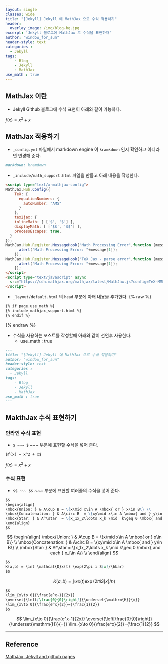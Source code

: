```yaml
--- 
layout: single
classes: wide
title: "[Jekyll] Jekyll 에 MathJax 으로 수식 적용하기"
header:
  overlay_image: /img/blog-bg.jpg
excerpt: 'Jekyll 블로그에 MathJax 로 수식을 표현하자'
author: "window_for_sun"
header-style: text
categories :
  - Jekyll
tags:
    - Blog
    - Jekyll
    - MathJax
use_math : true
---  
```


## MathJax 이란
- Jekyll Github 블로그에 수식 표현이 아래와 같이 가능하다.

$f(x) = x^2 + x$

## MathJax 적용하기
- `_config.yml` 파일에서 markdown engine 이 `kramkdown` 인지 확인하고 아니라면 변경해 준다.

```markdown
markdown: kramdown
```  

- `_include/math_support.html` 파일을 만들고 아래 내용을 작성한다.

```html
<script type="text/x-mathjax-config">
MathJax.Hub.Config({
    TeX: {
      equationNumbers: {
        autoNumber: "AMS"
      }
    },
    tex2jax: {
    inlineMath: [ ['$', '$'] ],
    displayMath: [ ['$$', '$$'] ],
    processEscapes: true,
  }
});
MathJax.Hub.Register.MessageHook("Math Processing Error",function (message) {
	  alert("Math Processing Error: "+message[1]);
	});
MathJax.Hub.Register.MessageHook("TeX Jax - parse error",function (message) {
	  alert("Math Processing Error: "+message[1]);
	});
</script>
<script type="text/javascript" async
  src="https://cdn.mathjax.org/mathjax/latest/MathJax.js?config=TeX-MML-AM_CHTML">
</script>
```  

- `_layout/default.html` 의 `head` 부분에 아래 내용을 추가한다.
{% raw %}
```markdown
{% if page.use_math %}
{% include mathjax_support.html %}
{% endif %}
```  
{% endraw %}

- 수식을 사용하는 포스트를 작성할때 아래와 같이 선언후 사용한다.
	- use_math : true

```markdown
---
title: "[Jekyll] Jekyll 에 MathJax 으로 수식 적용하기"
author: "window_for_sun"
header-style: text
categories :
  - Jekyll
tags:
    - Blog
    - Jekyll
    - MathJax
use_math : true
---
```  

## MakthJax 수식 표현하기
### 인라인 수식 표현
- `$ ~~~ $` ~~~ 부분에 표현할 수식을 넣어 준다.

```markdown
$f(x) = x^2 + x$
```  

$f(x) = x^2 + x$

### 수식 표현
- `$$ ~~~ $$` ~~~ 부분에 표현할 여러줄의 수식을 넣어 준다.

```markdown
$$
\begin{align}
\mbox{Union: } & A\cup B = \{x\mid x\in A \mbox{ or } x\in B\} \\
\mbox{Concatenation: } & A\circ B  = \{xy\mid x\in A \mbox{ and } y\in B\} \\
\mbox{Star: } & A^\star  = \{x_1x_2\ldots x_k \mid  k\geq 0 \mbox{ and each } x_i\in A\} \\
\end{align}
$$
```  

$$
\begin{align}
\mbox{Union: } & A\cup B = \{x\mid x\in A \mbox{ or } x\in B\} \\
\mbox{Concatenation: } & A\circ B  = \{xy\mid x\in A \mbox{ and } y\in B\} \\
\mbox{Star: } & A^\star  = \{x_1x_2\ldots x_k \mid  k\geq 0 \mbox{ and each } x_i\in A\} \\
\end{align}
$$

```markdown
$$
K(a,b) = \int \mathcal{D}x(t) \exp(2\pi i S[x]/\hbar)
$$
```  

$$
K(a,b) = \int \mathcal{D}x(t) \exp(2\pi i S[x]/\hbar)
$$

```markdown
$$
\lim_{x\to 0}{\frac{e^x-1}{2x}}
\overset{\left[\frac{0}{0}\right]}{\underset{\mathrm{H}}{=}}
\lim_{x\to 0}{\frac{e^x}{2}}={\frac{1}{2}}
$$
```  

$$
\lim_{x\to 0}{\frac{e^x-1}{2x}}
\overset{\left[\frac{0}{0}\right]}{\underset{\mathrm{H}}{=}}
\lim_{x\to 0}{\frac{e^x}{2}}={\frac{1}{2}}
$$

---
## Reference
[MathJax, Jekyll and github pages](http://benlansdell.github.io/computing/mathjax/)  



